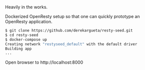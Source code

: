 
Heavily in the works.

Dockerized OpenResty setup so that one can quickly prototype an OpenResty application.

```bash
$ git clone https://github.com/derekargueta/resty-seed.git
$ cd resty-seed
$ docker-compose up
Creating network "restyseed_default" with the default driver
Building app
...
```

Open browser to http://localhost:8000

